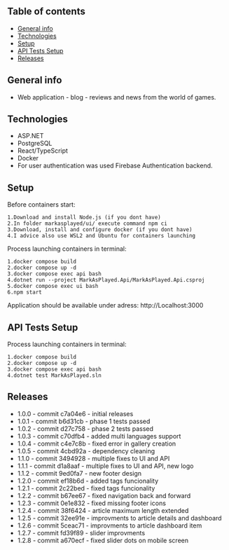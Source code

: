 ## Table of contents

- [General info](#general-info)
- [Technologies](#technologies)
- [Setup](#setup)
- [API Tests Setup](#api-tests-setup)
- [Releases](#releases)

## General info

- Web application - blog - reviews and news from the world of games.

## Technologies

- ASP.NET
- PostgreSQL
- React/TypeScript
- Docker
- For user authentication was used Firebase Authentication backend.

## Setup

Before containers start:

```
1.Download and install Node.js (if you dont have)
2.In folder markasplayed/ui/ execute command npm ci
3.Download, install and configure docker (if you dont have)
4.I advice also use WSL2 and Ubuntu for containers launching
```

Process launching containers in terminal:

```
1.docker compose build
2.docker compose up -d
3.docker compose exec api bash
4.dotnet run --project MarkAsPlayed.Api/MarkAsPlayed.Api.csproj
5.docker compose exec ui bash
6.npm start
```

Application should be available under adress: http://Localhost:3000

## API Tests Setup

Process launching containers in terminal:

```
1.docker compose build
2.docker compose up -d
3.docker compose exec api bash
4.dotnet test MarkAsPlayed.sln
```

## Releases

- 1.0.0 - commit c7a04e6 - initial releases
- 1.0.1 - commit b6d31cb - phase 1 tests passed
- 1.0.2 - commit d27c758 - phase 2 tests passed
- 1.0.3 - commit c70dfb4 - added multi languages support
- 1.0.4 - commit c4e7c8b - fixed error in gallery creation
- 1.0.5 - commit 4cbd92a - dependency cleaning
- 1.1.0 - commit 3494928 - multiple fixes to UI and API
- 1.1.1 - commit d1a8aaf - multiple fixes to UI and API, new logo
- 1.1.2 - commit 9ed0fa7 - new footer design
- 1.2.0 - commit ef18b6d - added tags funcionality
- 1.2.1 - commit 2c22bed - fixed tags funcionality
- 1.2.2 - commit b67ee67 - fixed navigation back and forward
- 1.2.3 - commit 0e1e832 - fixed missing footer icons
- 1.2.4 - commit 38f6424 - article maximum length extended
- 1.2.5 - commit 32ee91e - improvments to article details and dashboard
- 1.2.6 - commit 5ceac71 - improvments to article dashboard item
- 1.2.7 - commit fd39f89 - slider improvments
- 1.2.8 - commit a670ecf - fixed slider dots on mobile screen
